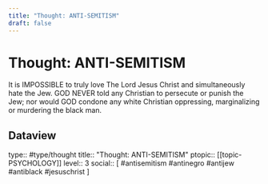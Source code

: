 ```yaml
---
title: "Thought: ANTI-SEMITISM"
draft: false
---
```

# Thought: ANTI-SEMITISM
It is IMPOSSIBLE to truly love The Lord Jesus Christ and simultaneously hate the Jew. GOD NEVER told any Christian to persecute or punish the Jew; nor would GOD condone any white Christian oppressing, marginalizing or murdering the black man.

## Dataview
type:: #type/thought
title:: "Thought: ANTI-SEMITISM"
ptopic:: [[topic-PSYCHOLOGY]]
level:: 3
social:: [ #antisemitism #antinegro #antijew #antiblack #jesuschrist ]